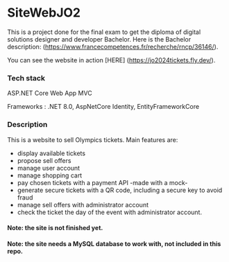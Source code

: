 # SiteWebJO2
This is a project done for the final exam to get the diploma of digital solutions designer and developer Bachelor. Here is the Bachelor description: (https://www.francecompetences.fr/recherche/rncp/36146/).

You can see the website in action [HERE] (https://jo2024tickets.fly.dev/).

### Tech stack
ASP.NET Core Web App MVC

Frameworks : .NET 8.0, AspNetCore Identity, EntityFrameworkCore

### Description
This is a website to sell Olympics tickets. Main features are:
- display available tickets
- propose sell offers
- manage user account
- manage shopping cart
- pay chosen tickets with a payment API -made with a mock-
- generate secure tickets with a QR code, including a secure key to avoid fraud
- manage sell offers with administrator account
- check the ticket the day of the event with administrator account. 

#### Note: the site is not finished yet.
#### Note: the site needs a MySQL database to work with, not included in this repo.
